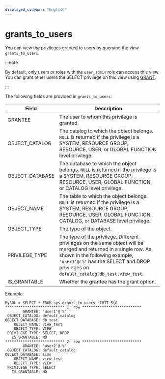 ```yaml
---
displayed_sidebar: "English"
---
```


# grants_to_users

You can view the privileges granted to users by querying the view `grants_to_users`.

:::note

By default, only users or roles with the `user_admin` role can access this view. You can grant other users the SELECT privilege on this view using [GRANT](../../sql-reference/sql-statements/account-management/GRANT.md).

:::

The following fields are provided in `grants_to_users`:

| **Field**       | **Description**                                              |
| --------------- | ------------------------------------------------------------ |
| GRANTEE         | The user to whom this privilege is granted.                  |
| OBJECT_CATALOG  | The catalog to which the object belongs. `NULL` is returned if the privilege is a SYSTEM, RESOURCE GROUP, RESOURCE, USER, or GLOBAL FUNCTION level privilege. |
| OBJECT_DATABASE | The database to which the object belongs. `NULL` is returned if the privilege is a SYSTEM, RESOURCE GROUP, RESOURCE, USER, GLOBAL FUNCTION, or CATALOG level privilege. |
| OBJECT_NAME     | The table to which the object belongs. `NULL` is returned if the privilege is a SYSTEM, RESOURCE GROUP, RESOURCE, USER, GLOBAL FUNCTION, CATALOG, or DATABASE level privilege. |
| OBJECT_TYPE     | The type of the object.                                      |
| PRIVILEGE_TYPE  | The type of the privilege. Different privileges on the same object will be merged and returned in a single row. As shown in the following example, `'user1'@'%'` has the SELECT and DROP privileges on `default_catalog.db_test.view_test`. |
| IS_GRANTABLE    | Whether the grantee has the grant option.                    |

Example:

```Plain
MySQL > SELECT * FROM sys.grants_to_users LIMIT 5\G
*************************** 1. row ***************************
        GRANTEE: 'user1'@'%'
 OBJECT_CATALOG: default_catalog
OBJECT_DATABASE: db_test
    OBJECT_NAME: view_test
    OBJECT_TYPE: VIEW
 PRIVILEGE_TYPE: SELECT, DROP
   IS_GRANTABLE: NO
*************************** 2. row ***************************
        GRANTEE: 'user2'@'%'
 OBJECT_CATALOG: default_catalog
OBJECT_DATABASE: simo
    OBJECT_NAME: view_test
    OBJECT_TYPE: VIEW
 PRIVILEGE_TYPE: SELECT
   IS_GRANTABLE: NO
```

